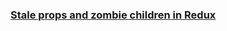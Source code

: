 ### [Stale props and zombie children in Redux](https://kaihao.dev/posts/Stale-props-and-zombie-children-in-Redux)
